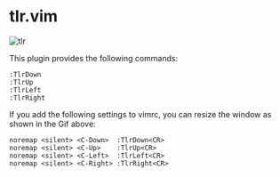 # tlr.vim

![tlr](https://user-images.githubusercontent.com/64692680/96217376-69036d80-0fbd-11eb-9eb2-bdc9eb0e850b.gif)

This plugin provides the following commands:

```vim
:TlrDown
:TlrUp
:TlrLeft
:TlrRight
```

If you add the following settings to vimrc, you can resize the window as shown in the Gif above:

```vim
noremap <silent> <C-Down>  :TlrDown<CR>
noremap <silent> <C-Up>    :TlrUp<CR>
noremap <silent> <C-Left>  :TlrLeft<CR>
noremap <silent> <C-Right> :TlrRight<CR>
```